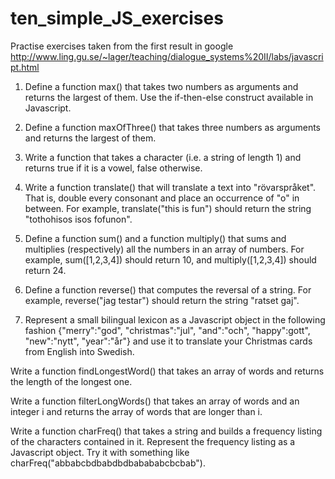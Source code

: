 # ten_simple_JS_exercises
Practise exercises taken from the first result in google
http://www.ling.gu.se/~lager/teaching/dialogue_systems%20II/labs/javascript.html


1) Define a function max() that takes two numbers as arguments and returns the largest of them. Use the if-then-else construct available in Javascript.

2) Define a function maxOfThree() that takes three numbers as arguments and returns the largest of them.

3) Write a function that takes a character (i.e. a string of length 1) and returns true if it is a vowel, false otherwise.

4) Write a function translate() that will translate a text into "rövarspråket". That is, double every consonant and place an occurrence of "o" in between. For example, translate("this is fun") should return the string "tothohisos isos fofunon".

5) Define a function sum() and a function multiply() that sums and multiplies (respectively) all the numbers in an array of numbers. For example, sum([1,2,3,4]) should return 10, and multiply([1,2,3,4]) should return 24.

6) Define a function reverse() that computes the reversal of a string. For example, reverse("jag testar") should return the string "ratset gaj".

7) Represent a small bilingual lexicon as a Javascript object in the following fashion {"merry":"god", "christmas":"jul", "and":"och", "happy":gott", "new":"nytt", "year":"år"} and use it to translate your Christmas cards from English into Swedish.

Write a function findLongestWord() that takes an array of words and returns the length of the longest one.

Write a function filterLongWords() that takes an array of words and an integer i and returns the array of words that are longer than i.

Write a function charFreq() that takes a string and builds a frequency listing of the characters contained in it. Represent the frequency listing as a Javascript object. Try it with something like charFreq("abbabcbdbabdbdbabababcbcbab").
